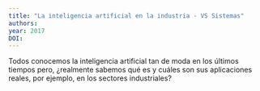 ```yaml
---
title: "La inteligencia artificial en la industria - VS Sistemas"
authors: 
year: 2017
DOI: 
---
```

Todos conocemos la inteligencia artificial tan de moda en los últimos tiempos pero, ¿realmente sabemos qué es y cuáles son sus aplicaciones reales, por ejemplo, en los sectores industriales?

